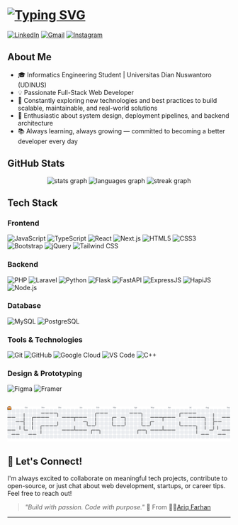 # [![Typing SVG](https://readme-typing-svg.demolab.com?font=Arial&size=25&pause=1000&color=F7F7F7&width=435&lines=Hi+%F0%9F%91%8B%2C+I'm+Ariq+Farhan+Althaf;Welcome+To+My+GitHub+Profile+%F0%9F%99%8C)](https://git.io/typing-svg)

[![LinkedIn](https://img.shields.io/badge/LinkedIn-0077B5?style=for-the-badge&logo=linkedin&logoColor=white)](https://linkedin.com/in/ariqfarhan-dev)
[![Gmail](https://img.shields.io/badge/Gmail-D14836?style=for-the-badge&logo=gmail&logoColor=white)](mailto:farhanariq.dev@gmail.com)
[![Instagram](https://img.shields.io/badge/Instagram-E4405F?style=for-the-badge&logo=instagram&logoColor=white)](https://instagram.com/farhanariq_)

## About Me

- 🎓 Informatics Engineering Student | Universitas Dian Nuswantoro (UDINUS)
- 💡 Passionate Full-Stack Web Developer
- 🌱 Constantly exploring new technologies and best practices to build scalable, maintainable, and real-world solutions
- 🚀 Enthusiastic about system design, deployment pipelines, and backend architecture
- 📚 Always learning, always growing — committed to becoming a better developer every day

## GitHub Stats

<div align="center">
  <img src="https://github-readme-stats.vercel.app/api?username=AriqF1&hide_title=true&hide_rank=true&show_icons=true&include_all_commits=true&count_private=true&disable_animations=false&theme=github_dark&locale=en&hide_border=true&order=1" height="125" alt="stats graph"  />
  <img src="https://github-readme-stats.vercel.app/api/top-langs?username=AriqF1&locale=en&hide_title=false&layout=compact&card_width=320&langs_count=5&theme=github_dark&hide_border=true&order=2" height="125" alt="languages graph"  />
  <img src="https://streak-stats.demolab.com?user=AriqF1&locale=en&mode=daily&theme=github_dark&hide_border=true&border_radius=5&order=3" height="125" alt="streak graph"  />
</div>



## Tech Stack

### Frontend
![JavaScript](https://img.shields.io/badge/JavaScript-F7DF1E?style=for-the-badge&logo=javascript&logoColor=black)
![TypeScript](https://img.shields.io/badge/TypeScript-007ACC?style=for-the-badge&logo=typescript&logoColor=white)
![React](https://img.shields.io/badge/React-20232A?style=for-the-badge&logo=react&logoColor=61DAFB)
![Next.js](https://img.shields.io/badge/Next.js-000000?style=for-the-badge&logo=next.js&logoColor=white)
![HTML5](https://img.shields.io/badge/HTML5-E34F26?style=for-the-badge&logo=html5&logoColor=white)
![CSS3](https://img.shields.io/badge/CSS3-1572B6?style=for-the-badge&logo=css3&logoColor=white)
![Bootstrap](https://img.shields.io/badge/Bootstrap-563D7C?style=for-the-badge&logo=bootstrap&logoColor=white)
![jQuery](https://img.shields.io/badge/jQuery-0769AD?style=for-the-badge&logo=jquery&logoColor=white)
![Tailwind CSS](https://img.shields.io/badge/Tailwind_CSS-06B6D4?style=for-the-badge&logo=tailwindcss&logoColor=white)


### Backend
![PHP](https://img.shields.io/badge/PHP-777BB4?style=for-the-badge&logo=php&logoColor=white)
![Laravel](https://img.shields.io/badge/Laravel-FF2D20?style=for-the-badge&logo=laravel&logoColor=white)
![Python](https://img.shields.io/badge/Python-3776AB?style=for-the-badge&logo=python&logoColor=white)
![Flask](https://img.shields.io/badge/Flask-000000?style=for-the-badge&logo=flask&logoColor=white)
![FastAPI](https://img.shields.io/badge/FastAPI-009688?style=for-the-badge&logo=fastapi&logoColor=white)
![ExpressJS](https://img.shields.io/badge/Express-000000?style=for-the-badge&logo=express&logoColor=white)
![HapiJS](https://img.shields.io/badge/Hapi.js-ff4136?style=for-the-badge&logo=node.js&logoColor=white)
![Node.js](https://img.shields.io/badge/Node.js-339933?style=for-the-badge&logo=node.js&logoColor=white)


### Database
![MySQL](https://img.shields.io/badge/MySQL-4479A1?style=for-the-badge&logo=mysql&logoColor=white)
![PostgreSQL](https://img.shields.io/badge/PostgreSQL-316192?style=for-the-badge&logo=postgresql&logoColor=white)

### Tools & Technologies
![Git](https://img.shields.io/badge/Git-F05032?style=for-the-badge&logo=git&logoColor=white)
![GitHub](https://img.shields.io/badge/GitHub-100000?style=for-the-badge&logo=github&logoColor=white)
![Google Cloud](https://img.shields.io/badge/Google_Cloud-4285F4?style=for-the-badge&logo=google-cloud&logoColor=white)
![VS Code](https://img.shields.io/badge/VS_Code-007ACC?style=for-the-badge&logo=visual-studio-code&logoColor=white)
![C++](https://img.shields.io/badge/C%2B%2B-00599C?style=for-the-badge&logo=c%2B%2B&logoColor=white)

### Design & Prototyping
![Figma](https://img.shields.io/badge/Figma-F24E1E?style=for-the-badge&logo=figma&logoColor=white)
![Framer](https://img.shields.io/badge/Framer-0055FF?style=for-the-badge&logo=framer&logoColor=white)

<br>
<picture>
  <source media="(prefers-color-scheme: dark)" srcset="https://raw.githubusercontent.com/AriqF1/AriqF1/output/pacman-contribution-graph-dark.svg">
  <source media="(prefers-color-scheme: light)" srcset="https://raw.githubusercontent.com/AriqF1/AriqF1/output/pacman-contribution-graph.svg">
  <img alt="GitHub contribution graph" src="https://raw.githubusercontent.com/AriqF1/AriqF1/output/pacman-contribution-graph.svg">
</picture>

## 🤝 Let's Connect!

I'm always excited to collaborate on meaningful tech projects, contribute to open-source, or just chat about web development, startups, or career tips.  
Feel free to reach out!

> _"Build with passion. Code with purpose."_ 🚀 From 👨🏻[Ariq Farhan](https://github.com/AriqF1)
---


